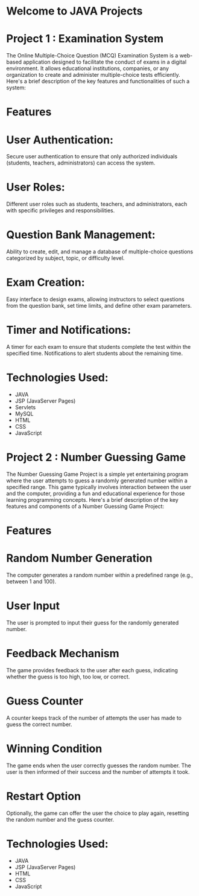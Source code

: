 # Welcome to JAVA Projects

# Project 1 : Examination System
The Online Multiple-Choice Question (MCQ) Examination System is a web-based application designed to facilitate the conduct of exams in a digital environment. It allows educational institutions, companies, or any organization to create and administer multiple-choice tests efficiently. Here's a brief description of the key features and functionalities of such a system:
# Features
# User Authentication:
Secure user authentication to ensure that only authorized individuals (students, teachers, administrators) can access the system.
# User Roles:
Different user roles such as students, teachers, and administrators, each with specific privileges and responsibilities.
# Question Bank Management:
Ability to create, edit, and manage a database of multiple-choice questions categorized by subject, topic, or difficulty level.
# Exam Creation:
Easy interface to design exams, allowing instructors to select questions from the question bank, set time limits, and define other exam parameters.
# Timer and Notifications:
A timer for each exam to ensure that students complete the test within the specified time. Notifications to alert students about the remaining time.
# Technologies Used:
- JAVA
- JSP (JavaServer Pages)
- Servlets
- MySQL
- HTML
- CSS
- JavaScript

# Project 2 : Number Guessing Game
The Number Guessing Game Project is a simple yet entertaining program where the user attempts to guess a randomly generated number within a specified range. This game typically involves interaction between the user and the computer, providing a fun and educational experience for those learning programming concepts. Here's a brief description of the key features and components of a Number Guessing Game Project:
# Features
# Random Number Generation
The computer generates a random number within a predefined range (e.g., between 1 and 100).
# User Input
The user is prompted to input their guess for the randomly generated number.
# Feedback Mechanism
The game provides feedback to the user after each guess, indicating whether the guess is too high, too low, or correct.
# Guess Counter
A counter keeps track of the number of attempts the user has made to guess the correct number.
# Winning Condition
The game ends when the user correctly guesses the random number. The user is then informed of their success and the number of attempts it took.
# Restart Option
Optionally, the game can offer the user the choice to play again, resetting the random number and the guess counter.
# Technologies Used:
- JAVA
- JSP (JavaServer Pages)
- HTML
- CSS
- JavaScript
